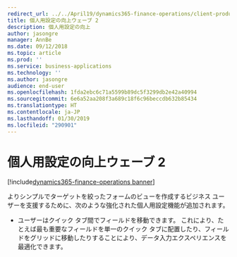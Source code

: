 ```yaml
---
redirect_url: ../../April19/dynamics365-finance-operations/client-productivity-usability-improvements
title: 個人用設定の向上ウェーブ 2
description: 個人用設定の向上
author: jasongre
manager: AnnBe
ms.date: 09/12/2018
ms.topic: article
ms.prod: ''
ms.service: business-applications
ms.technology: ''
ms.author: jasongre
audience: end-user
ms.openlocfilehash: 1fda2ebc6c71a5599b89dc5f3299db2e42a40994
ms.sourcegitcommit: 6e6a52aa208f3a689c18f6c96beccdb632b85434
ms.translationtype: HT
ms.contentlocale: ja-JP
ms.lasthandoff: 01/30/2019
ms.locfileid: "290901"
---
```

#  <a name="personalization-improvements-wave-2"></a>個人用設定の向上ウェーブ 2

[!include[dynamics365-finance-operations banner](../includes/dynamics365-finance-operations.md)]


よりシンプルでターゲットを絞ったフォームのビューを作成するビジネス ユーザーを支援するために、次のような強化された個人用設定機能が追加されます。  
    
-    ユーザーはクイック タブ間でフィールドを移動できます。 これにより、たとえば最も重要なフィールドを単一のクイック タブに配置したり、フィールドをグリッドに移動したりすることにより、データ入力エクスペリエンスを最適化できます。 
